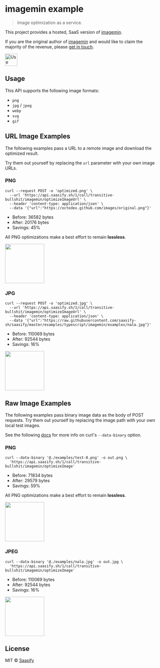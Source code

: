 # imagemin example

> Image optimization as a service.

This project provides a hosted, SaaS version of [imagemin](https://github.com/imagemin/imagemin).

If you are the original author of [imagemin](https://github.com/imagemin/imagemin) and would like to claim the majority of the revenue, please [get in touch](mailto:dev@saasify.sh).

<a href="https://transitive-bullshit_imagemin.saasify.sh">
  <img
    src="https://badges.saasify.sh"
    height="40"
    alt="Use Hosted API"
  />
</a>

## Usage

This API supports the following image formats:

- `png`
- `jpg` / `jpeg`
- `webp`
- `svg`
- `gif`

## URL Image Examples

The following examples pass a URL to a remote image and download the optimized result.

Try them out yourself by replacing the `url` parameter with your own image URLs.

### PNG

```
curl --request POST -o 'optimized.png' \
  --url 'https://api.saasify.sh/1/call/transitive-bullshit/imagemin/optimizeImageUrl' \
  --header 'content-type: application/json' \
  --data '{"url":"https://octodex.github.com/images/original.png"}'
```

- Before: 36582 bytes
- After: 20176 bytes
- Savings: 45%

All PNG optimizations make a best effort to remain **lossless**.

<img src="https://raw.githubusercontent.com/saasify-sh/saasify/master/examples/typescript/imagemin/examples/github-out.png" width="128" />

### JPG

```
curl --request POST -o 'optimized.jpg' \
  --url 'https://api.saasify.sh/1/call/transitive-bullshit/imagemin/optimizeImageUrl' \
  --header 'content-type: application/json' \
  --data '{"url":"https://raw.githubusercontent.com/saasify-sh/saasify/master/examples/typescript/imagemin/examples/nala.jpg"}'
```

- Before: 110069 bytes
- After: 92544 bytes
- Savings: 16%

<img src="https://raw.githubusercontent.com/saasify-sh/saasify/master/examples/typescript/imagemin/examples/nala-out.jpg" width="128" />

## Raw Image Examples

The following examples pass binary image data as the body of POST requests. Try them out yourself by replacing the image path with your own local test images.

See the following [docs](https://ec.haxx.se/http-post.html#posting-binary) for more info on curl's `--data-binary` option.

### PNG

```
curl --data-binary '@./examples/test-0.png' -o out.png \
  'https://api.saasify.sh/1/call/transitive-bullshit/imagemin/optimizeImage'
```

- Before: 71834 bytes
- After: 29579 bytes
- Savings: 59%

All PNG optimizations make a best effort to remain **lossless**.

<img src="https://raw.githubusercontent.com/saasify-sh/saasify/master/examples/typescript/imagemin/examples/test-0-out.png" width="128" />

### JPEG

```
curl --data-binary '@./examples/nala.jpg' -o out.jpg \
  'https://api.saasify.sh/1/call/transitive-bullshit/imagemin/optimizeImage'
```

- Before: 110069 bytes
- After: 92544 bytes
- Savings: 16%

<img src="https://raw.githubusercontent.com/saasify-sh/saasify/master/examples/typescript/imagemin/examples/nala-out.jpg" width="128" />

## License

MIT © [Saasify](https://saasify.sh)
